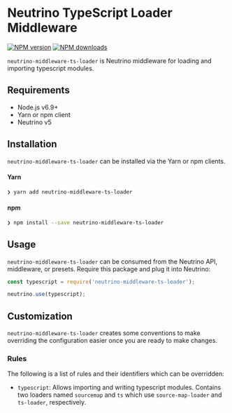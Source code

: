 # Neutrino TypeScript Loader Middleware
[![NPM version][npm-image]][npm-url] [![NPM downloads][npm-downloads]][npm-url]

`neutrino-middleware-ts-loader` is Neutrino middleware for loading and importing typescript modules.

## Requirements

- Node.js v6.9+
- Yarn or npm client
- Neutrino v5

## Installation

`neutrino-middleware-ts-loader` can be installed via the Yarn or npm clients.

#### Yarn

```bash
❯ yarn add neutrino-middleware-ts-loader
```

#### npm

```bash
❯ npm install --save neutrino-middleware-ts-loader
```

## Usage

`neutrino-middleware-ts-loader` can be consumed from the Neutrino API, middleware, or presets. Require this package
and plug it into Neutrino:

```js
const typescript = require('neutrino-middleware-ts-loader');

neutrino.use(typescript);
```

## Customization

`neutrino-middleware-ts-loader` creates some conventions to make overriding the configuration easier once you are
ready to make changes.

### Rules

The following is a list of rules and their identifiers which can be overridden:

- `typescript`: Allows importing and writing typescript modules. Contains two loaders named `sourcemap` and `ts` which use `source-map-loader` and `ts-loader`, respectively.

[npm-image]: https://img.shields.io/npm/v/neutrino-middleware-ts-loader.svg
[npm-downloads]: https://img.shields.io/npm/dt/neutrino-middleware-ts-loader.svg
[npm-url]: https://npmjs.org/package/neutrino-middleware-ts-loader

